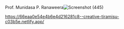 

Prof. Munidasa P. Ranaweera![Screenshot (445)](https://github.com/user-attachments/assets/7a09a3ad-acf3-4029-a498-d0b000030325)

https://66eaa0e54e4b6e4d216281c8--creative-tiramisu-c03b5e.netlify.app/
